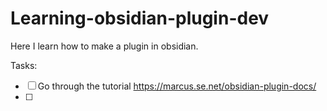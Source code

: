 # Learning-obsidian-plugin-dev
Here I learn how to make a plugin in obsidian.

Tasks: 
- [ ] Go through the tutorial https://marcus.se.net/obsidian-plugin-docs/
- [ ] 